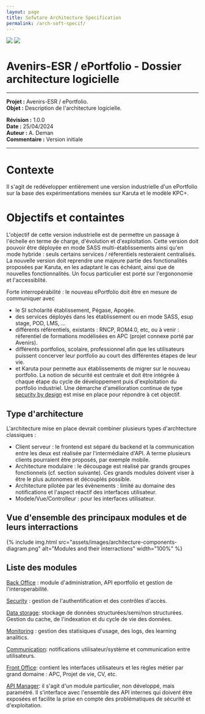 ```yaml
---
layout: page
title: Sofwtare Architecture Specification
permalink: /arch-soft-specif/
---
```


 <img src="https://avenirs-esr.github.io/dev-doc/assets/images/avenir-esr-logo_small.jpg"> <img src="https://avenirs-esr.github.io/dev-doc/assets/images/esup-portail-logo_small.png"/> 
 # Avenirs-ESR / ePortfolio - Dossier architecture logicielle

---
**Projet :** Avenirs-ESR / ePortfolio. <br/>
**Objet :** Description de l'architecture logicielle.<br/>

**Révision :** 1.0.0<br/>
**Date :** 25/04/2024<br/>
**Auteur :** A. Deman<br/>
**Commentaire :** Version initiale<br/>

-----
# Contexte
Il s'agit de redévelopper entièrement une version industrielle d'un ePortfolio sur la base des expérimentations menées sur Karuta et le  modèle KPC+. 

# Objectifs et containtes
L'objectif de cette version industrielle est de permettre un passage à l'échelle en terme de charge, d'évolution et d'exploitation. 
Cette version doit pouvoir être déployée en mode SASS multi-établissements ainsi qu'en mode hybride : seuls certains services / réferentiels resteraient centralisés.
La nouvelle version doit reprendre une majeure partie des fonctionalités proposées par Karuta, en les adaptant le cas échéant, ainsi que de nouvelles fonctionnalités. Un focus particulier est porté sur l'ergononomie et l'accessiblité.

Forte interropérabilité : le nouveau ePortfolio doit être en mesure de communiquer avec 
- le SI scholarité établissement, Pégase, Apogée. 
-  des services déployés dans les établissement ou en mode SASS, esup stage, POD, LMS, ...
- différents référentiels, existants : RNCP, ROM4.0, etc, ou à venir : réferentiel de formations modélisées en APC (projet connexe porté par Avenirs).
- différents portfolios, scolaire, professionnel afin que les utilisateurs puissent concerver leur portfolio au court des différentes étapes de leur vie.
- et Karuta pour permette aux établissements de migrer sur le nouveau portfolio.
La notion de sécurité est centrale et doit être intégrée à chaque étape du cycle de développement puis d'exploitation du portfolio industriel. Une démarche d'amélioration continue de type [security by design](../security-by-design/index.markdown) est mise en place pour répondre à cet objectif.

## Type d'architecture
L'architecture mise en place devrait combiner plusieurs types d'archtecture classiques :
- Client serveur : le frontend est séparé du backend et la communication entre les deux est réalisée par l'intermédiaire d'API. A terme plusieurs clients pourraient être proposés, par exemple mobile.
- Architecture modulaire : le découpage est réalisé par grands groupes fonctionnels (cf. section suivante). Ces grands modules doivent viser à être le plus autonomes et découplés possible.
- Architecture pilotée par les évènements : limité au domaine des notifications  et l'aspect réactif des interfaces utilisateur.
- Modele/Vue/Controlleur : pour les interfaces utilisateur.

## Vue d'ensemble des principaux modules et de leurs interractions

{% include img.html
        src="assets/images/architecture-components-diagram.png"
        alt="Modules and their interractions"
        width="100%"
%}

## Liste des modules

[Back Office](./architecture-back-office.markdown) : module d'administration, API eportfolio et gestion de l'interoperabilité.

[Security](../arch-soft-specif-security) : gestion de l'authentification et des contrôles d'accès.

[Data storage](./architecture-data-storage.markdown): stockage de données structurées/semi/non structurées. Gestion du cache, de l'indexation et du cycle de vie des données.

[Monitoring](./architecture-monitoring.markdown) : gestion des statisiques d'usage, des logs, des learning analitics.

[Communication](./architecture-communication.markdown): notifications utilisateur/système et communication entre utilisateurs.

[Front Office](./architecture-front-office.markdown): contient les interfaces utilisateurs et les règles métier par grand domaine : APC, Projet de vie, CV, etc.

[API Manager](./architecture-apim.markdown): il s'agit d'un module particulier, non développé, mais paramétré. Il s'interface avec l'ensemble des API internes qui doivent être exposées et facilite la prise en compte des problématiques de sécurité et d'exploitation. 




